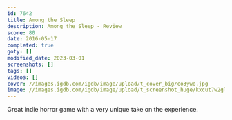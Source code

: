 ```yaml
---
id: 7642
title: Among the Sleep
description: Among the Sleep - Review
score: 80
date: 2016-05-17
completed: true
goty: []
modified_date: 2023-03-01
screenshots: []
tags: []
videos: []
cover: //images.igdb.com/igdb/image/upload/t_cover_big/co3ywo.jpg
image: //images.igdb.com/igdb/image/upload/t_screenshot_huge/kxcut7w2glpipcbf9gtd.jpg
---
```

Great indie horror game with a very unique take on the experience.